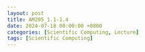 ```yaml
---
layout: post
title: AM205_1.1-1.4
date: 2024-07-18 00:00:00 +0800
categories: [Scientific Computing, Lecture]
tags: [Scientific Computing]
---
```

